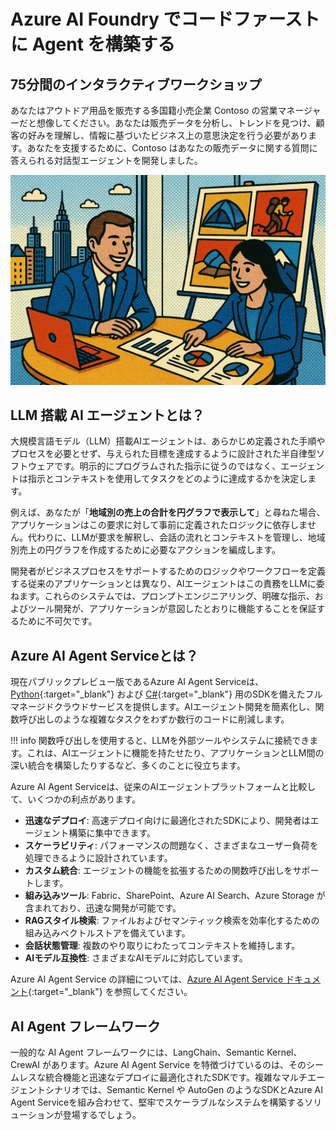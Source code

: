 # Azure AI Foundry でコードファーストに Agent を構築する

## 75分間のインタラクティブワークショップ

あなたはアウトドア用品を販売する多国籍小売企業 Contoso の営業マネージャーだと想像してください。あなたは販売データを分析し、トレンドを見つけ、顧客の好みを理解し、情報に基づいたビジネス上の意思決定を行う必要があります。あなたを支援するために、Contoso はあなたの販売データに関する質問に答えられる対話型エージェントを開発しました。

![Contoso Sales Analysis Agent](media/persona.png)

## LLM 搭載 AI エージェントとは？

大規模言語モデル（LLM）搭載AIエージェントは、あらかじめ定義された手順やプロセスを必要とせず、与えられた目標を達成するように設計された半自律型ソフトウェアです。明示的にプログラムされた指示に従うのではなく、エージェントは指示とコンテキストを使用してタスクをどのように達成するかを決定します。

例えば、あなたが「**地域別の売上の合計を円グラフで表示して**」と尋ねた場合、アプリケーションはこの要求に対して事前に定義されたロジックに依存しません。代わりに、LLMが要求を解釈し、会話の流れとコンテキストを管理し、地域別売上の円グラフを作成するために必要なアクションを編成します。

開発者がビジネスプロセスをサポートするためのロジックやワークフローを定義する従来のアプリケーションとは異なり、AIエージェントはこの責務をLLMに委ねます。これらのシステムでは、プロンプトエンジニアリング、明確な指示、およびツール開発が、アプリケーションが意図したとおりに機能することを保証するために不可欠です。

## Azure AI Agent Serviceとは？

現在パブリックプレビュー版であるAzure AI Agent Serviceは、[Python](https://learn.microsoft.com/azure/ai-services/agents/quickstart?pivots=programming-language-python-azure){:target="_blank"} および [C#](https://learn.microsoft.com/azure/ai-services/agents/quickstart?pivots=programming-language-csharp){:target="_blank"} 用のSDKを備えたフルマネージドクラウドサービスを提供します。AIエージェント開発を簡素化し、関数呼び出しのような複雑なタスクをわずか数行のコードに削減します。

!!! info
    関数呼び出しを使用すると、LLMを外部ツールやシステムに接続できます。これは、AIエージェントに機能を持たせたり、アプリケーションとLLM間の深い統合を構築したりするなど、多くのことに役立ちます。

Azure AI Agent Serviceは、従来のAIエージェントプラットフォームと比較して、いくつかの利点があります。

- **迅速なデプロイ**: 高速デプロイ向けに最適化されたSDKにより、開発者はエージェント構築に集中できます。
- **スケーラビリティ**: パフォーマンスの問題なく、さまざまなユーザー負荷を処理できるように設計されています。
- **カスタム統合**: エージェントの機能を拡張するための関数呼び出しをサポートします。
- **組み込みツール**: Fabric、SharePoint、Azure AI Search、Azure Storage が含まれており、迅速な開発が可能です。
- **RAGスタイル検索**: ファイルおよびセマンティック検索を効率化するための組み込みベクトルストアを備えています。
- **会話状態管理**: 複数のやり取りにわたってコンテキストを維持します。
- **AIモデル互換性**: さまざまなAIモデルに対応しています。

Azure AI Agent Service の詳細については、[Azure AI Agent Service ドキュメント](https://learn.microsoft.com/azure/ai-services/agents/overview){:target="_blank"} を参照してください。

## AI Agent フレームワーク

一般的な AI Agent フレームワークには、LangChain、Semantic Kernel、CrewAI があります。Azure AI Agent Service を特徴づけているのは、そのシームレスな統合機能と迅速なデプロイに最適化されたSDKです。複雑なマルチエージェントシナリオでは、Semantic Kernel や AutoGen のようなSDKとAzure AI Agent Serviceを組み合わせて、堅牢でスケーラブルなシステムを構築するソリューションが登場するでしょう。
